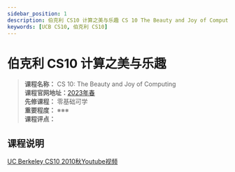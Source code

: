 ```yaml
---
sidebar_position: 1
description: 伯克利 CS10 计算之美与乐趣 CS 10 The Beauty and Joy of Computing 
keywords: [UCB CS10, 伯克利 CS10]
---
```


# 伯克利 CS10 计算之美与乐趣



>**课程名称：** CS 10: The Beauty and Joy of Computing    
**课程官网地址：**[2023年春](https://cs10.org/sp23/)    
**先修课程：** 零基础可学  
**重要程度：** ※※※   
**课程评点：**   

## 课程说明

[UC Berkeley CS10 2010秋Youtube视频](https://www.youtube.com/watch?v=ok_KcxqVrOk)






